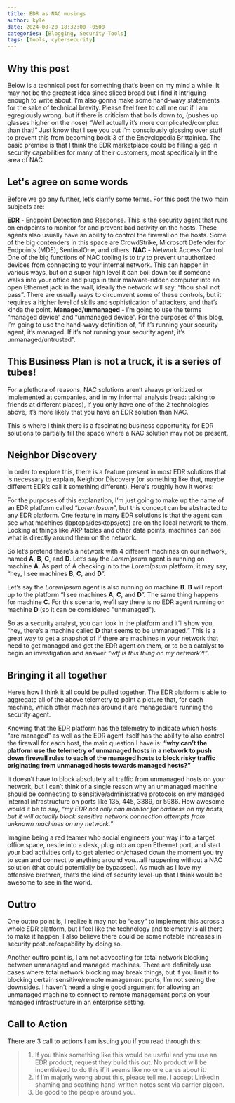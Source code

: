 ```yaml
---
title: EDR as NAC musings
author: kyle
date: 2024-08-20 18:32:00 -0500
categories: [Blogging, Security Tools]
tags: [tools, cybersecurity]
---
```


## Why this post

Below is a technical post for something that’s been on my mind a while. It may not be the greatest idea since sliced bread but I find it intriguing enough to write about. I’m also gonna make some hand-wavy statements for the sake of technical brevity.  Please feel free to call me out if I am egregiously wrong, but if there is criticism that boils down to, (pushes up glasses higher on the nose) “Well actually it’s more complicated/complex than that!” Just know that I see you but I’m consciously glossing over stuff to prevent this from becoming book 3 of the Encyclopedia Brittainica. The basic premise is that I think the EDR marketplace could be filling a gap in security capabilities for many of their customers, most specifically in the area of NAC.


## Let's agree on some words

Before we go any further, let’s clarify some terms. For this post the two main subjects are:

**EDR** - Endpoint Detection and Response. This is the security agent that runs on endpoints to monitor for and prevent bad activity on the hosts. These agents also usually have an ability to control the firewall on the hosts. Some of the big contenders in this space are CrowdStrike, Microsoft Defender for Endpoints (MDE), SentinalOne, and others.
**NAC** - Network Access Control. One of the big functions of NAC tooling is to try to prevent unauthorized devices from connecting to your internal network. This can happen in various ways, but on a super high level it can boil down to: if someone walks into your office and plugs in their malware-ridden computer into an open Ethernet jack in the wall, ideally the network will say: “thou shall not pass”.  There are usually ways to circumvent some of these controls, but it requires a higher level of skills and sophistication of attackers, and that’s kinda the point.
**Managed/unmanaged** - I’m going to use the terms “managed device” and “unmanaged device”.  For the purposes of this blog, I’m going to use the hand-wavy definition of, “if it’s running your security agent, it’s managed. If it’s not running your security agent, it’s unmanaged/untrusted”.

## This Business Plan is not a truck, it is a series of tubes!

For a plethora of reasons, NAC solutions aren’t always prioritized or implemented at companies, and in my informal analysis (read: talking to friends at different places), if you only have one of the 2 technologies above, it’s more likely that you have an EDR solution than NAC.

This is where I think there is a fascinating business opportunity for EDR solutions to partially fill the space where a NAC solution may not be present.

## Neighbor Discovery

In order to explore this, there is a feature present in most EDR solutions that is necessary to explain, Neighbor Discovery (or something like that, maybe different EDR’s call it something different). Here's roughly how it works:

For the purposes of this explanation, I’m just going to make up the name of an EDR platform called “*LoremIpsum*”, but this concept can be abstracted to any EDR platform. One feature in many EDR solutions is that the agent can see what machines (laptops/desktops/etc) are on the local network to them. Looking at things like ARP tables and other data points, machines can see what is directly around them on the network.

So let’s pretend there’s a network with 4 different machines on our network, named **A**, **B**, **C**, and **D**. Let’s say the *LoremIpsum* agent is running on machine **A**. As part of A checking in to the *LoremIpsum* platform, it may say, “hey, I see machines **B**, **C**, and **D**”. 



Let’s say the *LoremIpsum* agent is also running on machine **B**. **B** will report up to the platform “I see machines **A**, **C**, and **D**”. The same thing happens for machine **C**.  For this scenario, we’ll say there is no EDR agent running on machine **D** (so it can be considered "unmanaged"). 



So as a security analyst, you can look in the platform and it’ll show you, “hey, there’s a machine called **D** that seems to be unmanaged.”  This is a great way to get a snapshot of if there are machines in your network that need to get managed and get the EDR agent on them, or to be a catalyst to begin an investigation and answer *“wtf is this thing on my network?!”*. 



## Bringing it all together

Here’s how I think it all could be pulled together. The EDR platform is able to aggregate all of the above telemetry to paint a picture that, for each machine, which other machines around it are managed/are running the security agent. 

Knowing that the EDR platform has the telemetry to indicate which hosts “are managed” as well as the EDR agent itself has the ability to also control the firewall for each host, the main question I have is: **“why can’t the platform use the telemetry of unmanaged hosts in a network to push down firewall rules to each of the managed hosts to block risky traffic originating from unmanaged hosts towards managed hosts?”** 

It doesn’t have to block absolutely all traffic from unmanaged hosts on your network, but I can’t think of a single reason why an unmanaged machine should be connecting to sensitive/administrative protocols on my managed internal infrastructure on ports like 135, 445, 3389, or 5986. How awesome would it be to say, *“my EDR not only can monitor for badness on my hosts, but it will actually block sensitive network connection attempts from unknown machines on my network.”*  

Imagine being a red teamer who social engineers your way into a target office space, nestle into a desk, plug into an open Ethernet port, and start your bad activities only to get alerted on/chased down the moment you try to scan and connect to anything around you…all happening without a NAC solution (that could potentially be bypassed).  As much as I love my offensive brethren, that’s the kind of security level-up that I think would be awesome to see in the world.

## Outtro 

One outtro point is, I realize it may not be “easy” to implement this across a whole EDR platform, but I feel like the technology and telemetry is all there to make it happen. I also believe there could be some notable increases in security posture/capability by doing so.

Another outtro point is, I am not advocating for total network blocking between unmanaged and managed machines. There are definitely use cases where total network blocking may break things, but if you limit it to blocking certain sensitive/remote management ports, I’m not seeing the downsides. I haven’t heard a single good argument for allowing an unmanaged machine to connect to remote management ports on your managed infrastructure in an enterprise setting. 

## Call to Action

There are 3 call to actions I am issuing you if you read through this:

>
>    1. If you think something like this would be useful and you use an EDR product, request they build this out. No product will be incentivized to do this if it seems like no one cares about it.
>    2. If I’m majorly wrong about this, please tell me. I accept LinkedIn shaming and scathing hand-written notes sent via carrier pigeon.
>    3. Be good to the people around you.
>  
